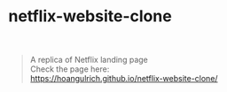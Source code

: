 # netflix-website-clone <br /> <br />
> A replica of Netflix landing page <br>
> Check the page here: <br/>
> https://hoangulrich.github.io/netflix-website-clone/
